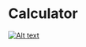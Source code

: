 ﻿# Calculator
[![Alt text](https://img.youtube.com/vi/q1l091aGJFU/0.jpg)](https://www.youtube.com/watch?v=q1l091aGJFU&t=643s)
